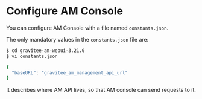 # Configure AM Console

You can configure AM Console with a file named `constants.json`.

The only mandatory values in the `constants.json` file are:

```sh
$ cd gravitee-am-webui-3.21.0
$ vi constants.json

{
  "baseURL": "gravitee_am_management_api_url"
}
```

It describes where AM API lives, so that AM console can send requests to it.
